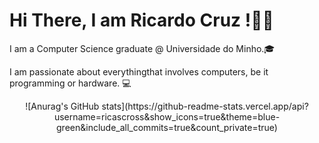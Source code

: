 # Hi There, I am Ricardo Cruz !👏🏼

I am a Computer Science graduate @ Universidade do Minho.🎓

I am passionate about everythingthat involves computers, be it programming or hardware. 💻

<center>![Anurag's GitHub stats](https://github-readme-stats.vercel.app/api?username=ricascross&show_icons=true&theme=blue-green&include_all_commits=true&count_private=true)</center>
